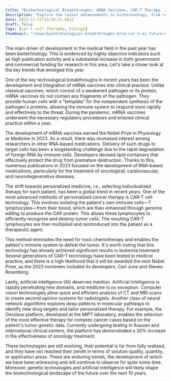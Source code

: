 ```yaml
---
title: "Biotechnological Breakthroughs: mRNA Vaccines, CAR-T Therapy, and the Role of AI in Shaping Future Medicine"
description: "Explore the latest advancements in biotechnology, from revolutionary mRNA vaccines to cutting-edge CAR-T therapy, and discover how artificial intelligence is shaping the future of medicine. Dive into the forefront of medical innovation with insights into personalized treatments and groundbreaking technologies."
date: 2023-12-31T14:59:41.662Z
draft: false
tags: [car t cell theraphy, biology]
thumbnail: "/news/biotechnological-breakthroughs-mrna-car-t-ai-future-medicine/thumb.jpg"
---
```


The main driver of development in the medical field in the past year has been biotechnology. This is evidenced by highly objective indicators such as high publication activity and a substantial increase in both government and commercial funding for research in this area. Let's take a closer look at the key trends that emerged this year.

One of the key technological breakthroughs in recent years has been the development and integration of mRNA vaccines into clinical practice. Unlike classical vaccines, which consist of a weakened pathogen or its protein, mRNA vaccines do not contain any fragments of the pathogen. They provide human cells with a "template" for the independent synthesis of the pathogen's proteins, allowing the immune system to respond more rapidly and effectively to the threat. During the pandemic, mRNA vaccines underwent the necessary regulatory procedures and entered clinical practice within a year.

The development of mRNA vaccines earned the Nobel Prize in Physiology or Medicine in 2023. As a result, there was increased interest among researchers in other RNA-based medications. Delivery of such drugs to target cells has been a longstanding challenge due to the rapid degradation of foreign RNA by immune cells. Developers devised lipid containers that effectively protect the drug from premature destruction. Thanks to this, numerous publications in 2023 focused on the development of RNA-based medications, particularly for the treatment of oncological, cardiovascular, and neurodegenerative diseases.

The shift towards personalized medicine, i.e., selecting individualized therapy for each patient, has been a global trend in recent years. One of the most advanced methods of personalized cancer therapy is CAR-T cell technology. This involves isolating the patient's own immune cells—T lymphocytes—from their blood, which are then enhanced through genome editing to produce the CAR protein. This allows these lymphocytes to efficiently recognize and destroy tumor cells. The resulting CAR-T lymphocytes are then multiplied and reintroduced into the patient as a therapeutic agent.

This method eliminates the need for toxic chemotherapy and enables the patient's immune system to defeat the tumor. It's worth noting that this technology has already achieved significant results in leukemia treatment. Several generations of CAR-T technology have been tested in medical practice, and there is a high likelihood that it will be awarded the next Nobel Prize, as the 2023 nominees included its developers, Carl June and Steven Rosenberg.

Lastly, artificial intelligence (AI) deserves mention. Artificial intelligence is rapidly penetrating new domains, and medicine is no exception. Computer vision technologies allow quick and efficient analysis of CT and MRI scans to create second opinion systems for radiologists. Another class of neural network algorithms explores deep patterns in molecular pathways to identify new drug targets and tailor personalized therapy. For example, the Oncobox platform, developed at the MIPT laboratory, enables the selection of the most effective therapy for complex cancer cases based on the patient's tumor genetic data. Currently undergoing testing in Russian and international clinical centers, the platform has demonstrated a 30% increase in the effectiveness of oncology treatment.

These technologies are still evolving, their potential is far from fully realized, and they have not reached their zenith in terms of solution quality, quantity, or application areas. These are enduring trends, the development of which we have been witnessing and will continue to observe for quite some time. Moreover, genetic technologies and artificial intelligence will likely shape the biotechnological landscape of the future over the next 10 years.